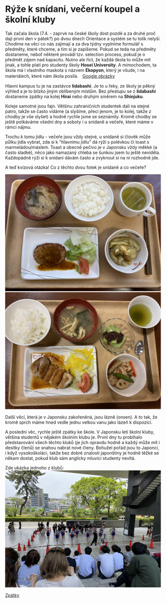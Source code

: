 # Rýže k snídani, večerní koupel a školní kluby

Tak začala škola (7.4. - zaprvé na české školy dost pozdě a za druhé proč dají první den v pátek?) po dvou dnech Orientace a systém se tu tolik nelyší. Chodíme na věci co nás zajímají a za dva týdny vyplníme formulář s předměty, které chceme, a tím si je zapíšeme. Pokud se teda na předměty dostaneme, neboť některé provádí tzv. selection process, pokud je o předmět zájem nad kapacitu. Nutno ale říct, že každá škola to může mít jinak, a tohle platí pro studenty školy **Hosei University**. A mimochodem, ta škola má i vlastního maskota s názvem **Ekopyon**, který je všude, i na materiálech, které nám škola posílá.　[Google obrázky](https://www.google.com/search?q=%E3%81%88%E3%81%93%E3%81%B4%E3%82%87%E3%82%93&tbm=isch&ved=2ahUKEwj_9IbIyq_-AhWUDd4KHbJmB_QQ2-cCegQIABAA&oq=%E3%81%88%E3%81%93%E3%81%B4%E3%82%87%E3%82%93&gs_lcp=CgNpbWcQAzIFCAAQgAQyBQgAEIAEMgUIABCABDIFCAAQgAQyBQgAEIAEMgUIABCABDIHCAAQBBCABDoECAAQHjoECCMQJzoHCCMQ6gIQJzoKCAAQBBCABBCxAzoICAAQgAQQsQM6DQgAEAQQgAQQsQMQgwE6CQgAEAQQGBCABFAAWNw2YO05aARwAHgAgAF0iAH5CpIBBDIuMTGYAQCgAQGqAQtnd3Mtd2l6LWltZ7ABCsABAQ&sclient=img&ei=cog8ZP_zEJSb-AayzZ2gDw&bih=936&biw=924)



Hlavní kampus tu je na zastávce **Iidabashi**. Je to u řeky, ze školy je pěkný výhled a je to blízko jiným oblíbeným místům. Bez přestupu se z **Iidabashi** dostaneme zpátky na kolej **Hirai** nebo druhým směrem na **Shinjuku**. 

Koleje samotné jsou fajn. Většinu zahraničních studentek dali na stejné patro, takže se často vídáme (a slyšíme, přeci jenom, je to kolej, takže z chodby je vše slyšet) a hodně rychle jsme se seznámily. Kromě chodby se ještě potkáváme všední dny a soboty i u snídaně a večeře, které máme v rámci nájmu.

Trochu k tomu jídlu - večeře jsou vždy stejné, u snídaně si člověk může půlku jídla vybrat, zda si k "hlavnímu jídlu" dá rýži s polévkou či toast s marmeládou/máslem. Toast a obecně pečivo je v Japonsku vždy měkké (a často sladké), něco jako namazaný chleba se šunkou jsem tu ještě neviděla. Každopádně rýži si k snídani dávám často a zvyknout si na ni rozhodně jde. 

A teď kvízová otázka! Co z těchto dvou fotek je snídaně a co večeře?

![Branching](../photos/koleje_snidane.jpeg)
![Branching](../photos/koleje_vecere.jpeg)

Další věcí, která je v Japonsku zakořeněná, jsou lázně (onsen). A to tak, že kromě sprch máme hned vedle jednu velkou vanu jako lázeň k dispozici.


A poslední věc, rychle ještě zpátky ke škole. V Japonsku letí školní kluby, většina studentů v nějakém školním klubu je. První dny tu probíhalo představování všech těchto kluků (je jich opravdu hodně a každý může mít i desítky členů) se snahou nabrat nové členy. Bohužel pořád jsou to Japonci, i když vysokoškoláci, takže bez dobré znalosti japonštiny je hodně těžké se někam dostat, pokud klub sám anglicky mluvící studenty nevítá. 

Zde ukázka jednoho z klubů:
![Branching](../photos/skola_kluc.jpeg)

[Zpátky](../)
